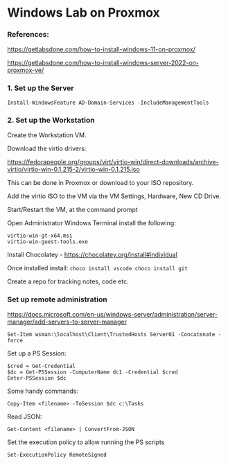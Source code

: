 # Windows Lab on Proxmox

### References:
https://getlabsdone.com/how-to-install-windows-11-on-proxmox/

https://getlabsdone.com/how-to-install-windows-server-2022-on-proxmox-ve/

### 1. Set up the Server

```
Install-WindowsFeature AD-Domain-Services -IncludeManagementTools
```

### 2. Set up the Workstation

Create the Workstation VM.

Download the virtio drivers:

https://fedorapeople.org/groups/virt/virtio-win/direct-downloads/archive-virtio/virtio-win-0.1.215-2/virtio-win-0.1.215.iso

This can be done in Proxmox or download to your ISO repository.

Add the virtio ISO to the VM via the VM Settings, Hardware, New CD Drive.

Start/Restart the VM, at the command prompt

Open Administrator Windows Terminal install the following:
```
virtio-win-gt-x64.msi
virtio-win-guest-tools.exe
```

Install Chocolatey - https://chocolatey.org/install#individual

Once installed install:
    ```
    choco install vscode
    choco install git
    ```

Create a repo for tracking notes, code etc.

### Set up remote administration

https://docs.microsoft.com/en-us/windows-server/administration/server-manager/add-servers-to-server-manager

```
Set-Item wsman:\localhost\Client\TrustedHosts Server01 -Concatenate -force
```

Set up a PS Session:

```
$cred = Get-Credential
$dc = Get-PSSession -ComputerName dc1 -Credential $cred
Enter-PSSession $dc
```

Some handy commands:

```
Copy-Item <filename> -ToSession $dc c:\Tasks
```

Read JSON:
```
Get-Content <filename> | ConvertFrom-JSON
```

Set the execution policy to allow running the PS scripts
```
Set-ExecutionPolicy RemoteSigned
```
